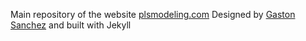 Main repository of the website [plsmodeling.com](www.plsmodeling.com) 
Designed by [Gaston Sanchez](www.gastonsanchez.com) and built with Jekyll
